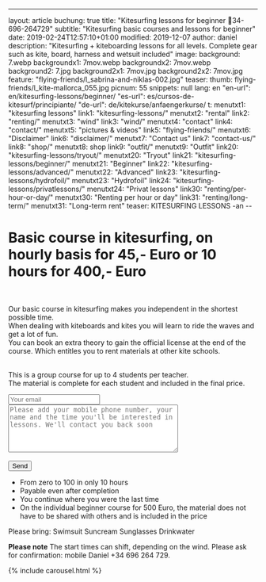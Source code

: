 ---
layout: article
buchung: true
title: "Kitesurfing lessons for beginner &#128242;34-696-264729"
subtitle: "Kitesurfing basic courses and lessons for beginner"
date: 2019-02-24T12:57:10+01:00
modified: 2019-12-07
author: daniel
description: "Kitesurfing + kiteboarding lessons for all levels. Complete gear such as kite, board, harness and wetsuit included"
image:
  background: 7.webp
  backgroundx1: 7mov.webp
  backgroundx2: 7mov.webp
  background2: 7.jpg
  background2x1: 7mov.jpg
  background2x2: 7mov.jpg
  feature: "flying-friends/l_sabrina-and-niklas-002.jpg"
  teaser:
  thumb: flying-friends/l_kite-mallorca_055.jpg
  picnum: 55
snippets: null
lang: en
"en-url": en/kitesurfing-lessons/beginner/
"es-url": es/cursos-de-kitesurf/principiante/
"de-url": de/kitekurse/anfaengerkurse/
t:
  menutxt1: "kitesurfing lessons"
  link1:    "kitesurfing-lessons/"
  menutxt2: "rental"
  link2:    "renting/"
  menutxt3: "wind"
  link3:    "wind/"
  menutxt4: "contact"
  link4:    "contact/"
  menutxt5: "pictures & videos"
  link5:    "flying-friends/"
  menutxt6: "Disclaimer"
  link6: "disclaimer/"
  menutxt7: "Contact us"
  link7: "contact-us/"
  link8: "shop/"
  menutxt8: shop
  link9: "outfit/"
  menutxt9: "Outfit"
  link20: "kitesurfing-lessons/tryout/"
  menutxt20: "Tryout"
  link21: "kitesurfing-lessons/beginner/"
  menutxt21: "Beginner"
  link22: "kitesurfing-lessons/advanced/"
  menutxt22: "Advanced"
  link23: "kitesurfing-lessons/hydrofoil/"
  menutxt23: "Hydrofoil"
  link24: "kitesurfing-lessons/privatlessons/"
  menutxt24: "Privat lessons"
  link30: "renting/per-hour-or-day/"
  menutxt30: "Renting per hour or day"
  link31: "renting/long-term/"
  menutxt31: "Long-term rent"
  teaser: KITESURFING LESSONS
-an --

<div id="bookingKitContainer" data-lang="en" data-e="ec7242b91d52f942c5d0333c2c0001cb" data-cw="a03e5048263685b2ea6fd19deb2b34a8"></div>
<script src="https://30082ea380c1c2256da3a9a1643d7a72.widget.bookingkit.net/bkscript/a03e5048263685b2ea6fd19deb2b34a8/?lang=en&e=ec7242b91d52f942c5d0333c2c0001cb" async></script>
<noscript>
<h1>Basic course in kitesurfing, on hourly basis for 45,- Euro or 10 hours for 400,- Euro</h1>
<br>
 
<span>Our basic course in kitesurfing makes you independent in the shortest possible time.<br>
When dealing with kiteboards and kites you will learn to ride the waves and get a lot of fun.<br>
You can book an extra theory to gain the official license at the end of the course. Which entitles you to rent materials at other kite schools.<br><br>

This is a group course for up to 4 students per teacher.<br>
The material is complete for each student and included in the final price.</span>
<div class="item">
<form method="POST" action="https://formspree.io/team@kite-mallorca.com">
  <input type="email" name="_replyto" placeholder="Your email" required>
  <input type="hidden" name="_subject" value="Booking request for beginner lessons">
  <textarea name="body" cols="40" rows="6" placeholder="Please add your mobile phone number, your name and the time you'll be interested in lessons. We'll contact you back soon"></textarea>
  <span></span><br><br>
  <input type="hidden" name="_next" value="{{ site.url }}/en/thanks/">
  <input type="submit" value="Send">
</form>
<ul>
  <li>From zero to 100 in only 10 hours</li>
  <li>Payable even after completion</li>
  <li>You continue where you were the last time</li>
  <li>On the individual beginner course for 500 Euro, the material does not have to be shared with others and is included in the price</li>
</ul>
<span>Please bring:
Swimsuit Suncream Sunglasses Drinkwater</span><br>

<span><strong>Please note</strong>
The start times can shift, depending on the wind. Please ask for confirmation: mobile Daniel +34 696 264 729.</span>
</div>

{% include carousel.html %}

</noscript>
